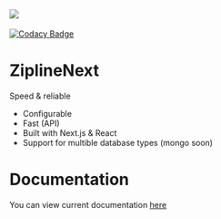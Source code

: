 ## ![](https://raw.githubusercontent.com/ZiplineProject/zipline/next/public/zipline.png)

[![Codacy Badge](https://api.codacy.com/project/badge/Grade/29a3d02f0df447acadd721d93229d072)](https://app.codacy.com/gh/ZiplineProject/zipline?utm_source=github.com&utm_medium=referral&utm_content=ZiplineProject/zipline&utm_campaign=Badge_Grade)

# ZiplineNext

Speed & reliable

- Configurable
- Fast (API)
- Built with Next.js & React
- Support for multible database types (mongo soon)

# Documentation

You can view current documentation [here](https://zipline.diced.wtf/)
